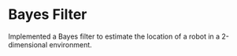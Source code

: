 # Bayes Filter
Implemented a Bayes filter to estimate the location of a robot in a 2-dimensional environment.

